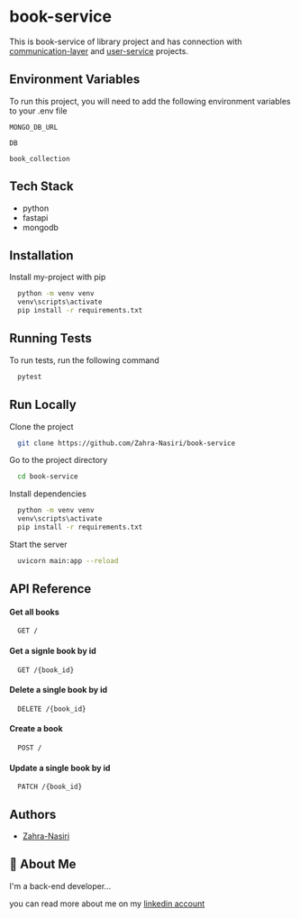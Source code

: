 
# book-service

This is book-service of library project and has connection with [communication-layer](https://github.com/Zahra-Nasiri/communication-layer)
 and [user-service](https://github.com/Zahra-Nasiri/user-service)
 projects.


## Environment Variables

To run this project, you will need to add the following environment variables to your .env file

`MONGO_DB_URL`

`DB`

`book_collection`


## Tech Stack

* python
* fastapi
* mongodb




## Installation

Install my-project with pip

```bash
  python -m venv venv
  venv\scripts\activate
  pip install -r requirements.txt
```

## Running Tests

To run tests, run the following command

```bash
  pytest
```


## Run Locally

Clone the project

```bash
  git clone https://github.com/Zahra-Nasiri/book-service
```

Go to the project directory

```bash
  cd book-service
```

Install dependencies

```bash
  python -m venv venv
  venv\scripts\activate
  pip install -r requirements.txt
```

Start the server

```bash
  uvicorn main:app --reload
```

## API Reference

#### Get all books

```http
  GET /
```

#### Get a signle book by id

```http
  GET /{book_id}
```

#### Delete a single book by id

```http
  DELETE /{book_id}
```

#### Create a book

```http
  POST /
```

#### Update a single book by id

```http
  PATCH /{book_id}
```

## Authors

- [Zahra-Nasiri](https://github.com/Zahra-Nasiri)


## 🚀 About Me
I'm a  back-end developer...

you can read more about me on my [linkedin account](https://www.linkedin.com/in/zahra-nasirmohammadi-73584b241/)
